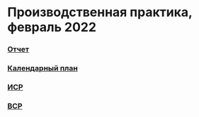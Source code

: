 # Производственная практика, февраль 2022

### [Отчет](https://github.com/DenisNyux/practice-13-02-22/blob/main/%D0%9E%D1%82%D1%87%D0%B5%D1%82%20%D0%BF%D0%BE%20%D0%BF%D1%80%D0%B0%D0%BA%D1%82%D0%B8%D0%BA%D0%B5.pdf)

### [Календарный план](https://github.com/DenisNyux/practice-13-02-22/blob/main/%D0%97%D0%B0%D0%B4%D0%B0%D0%BD%D0%B8%D0%B5%20%D1%82%D0%BF.pdf)


### [ИСР](https://github.com/DenisNyux/practice-13-02-22/blob/main/%D0%A2%D0%97%2C%20%D0%9D%D1%8E%D1%85%D0%B0%D0%BB%D0%BE%D0%B2%20%D0%94%D0%B5%D0%BD%D0%B8%D1%81%2C%204%20%D0%BA%D1%83%D1%80%D1%81%2C%20%D0%98%D0%92%D0%A2.pdf)
### [ВСР](https://github.com/DenisNyux/practice-13-02-22/blob/main/%D0%98%D1%81%D1%81%D0%BB%D0%B5%D0%B4%D0%BE%D0%B2%D0%B0%D0%BD%D0%B8%D0%B5%20%D0%B8%D1%81%D1%82%D0%BE%D1%87%D0%BD%D0%B8%D0%BA%D0%BE%D0%B2.pdf)